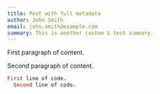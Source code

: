 ```yaml
---
title: Post with full metadata
author: John Smith
email: john.smith@example.com
summary: This is another custom & test summary.
---
```


First paragraph of content.

Second paragraph of content.

``` ruby
First line of code.
  Second line of code.
```
